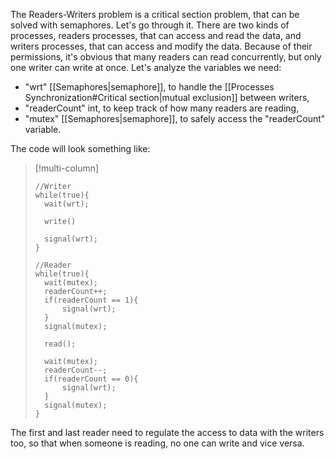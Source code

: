 The Readers-Writers problem is a critical section problem, that can be solved with semaphores. Let's go through it.
There are two kinds of processes, readers processes, that can access and read the data, and writers processes, that can access and modify the data.
Because of their permissions, it's obvious that many readers can read concurrently, but only one writer can write at once.
Let's analyze the variables we need:
- "wrt" [[Semaphores|semaphore]], to handle the [[Processes Synchronization#Critical section|mutual exclusion]] between writers,
- "readerCount" int, to keep track of how many readers are reading,
- "mutex" [[Semaphores|semaphore]], to safely access the "readerCount" variable.

The code will look something like:

>[!multi-column]
>```
>//Writer
>while(true){
>	wait(wrt);
>	
>	write()
>	
>	signal(wrt);            
>}
>```
>
>```
>//Reader
>while(true){
>	wait(mutex);
>	readerCount++;
>	if(readerCount == 1){
>		signal(wrt);               
>	}
>	signal(mutex);
>	
>	read();
>	
>	wait(mutex);
>	readerCount--;
>	if(readerCount == 0){
>		signal(wrt);
>	}
>	signal(mutex);
>}
>```

The first and last reader need to regulate the access to data with the writers too, so that when someone is reading, no one can write and vice versa.